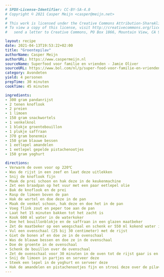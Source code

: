 ```yaml
---
# SPDX-License-Identifier: CC-BY-SA-4.0
# Copyright © 2021 Casper Meijn <casper@meijn.net>
# 
# This work is licensed under the Creative Commons Attribution-ShareAlike 4.0 International License. 
# To view a copy of this license, visit http://creativecommons.org/licenses/by-sa/4.0/ or 
#   send a letter to Creative Commons, PO Box 1866, Mountain View, CA 94042, USA.

layout: recipe
date: 2021-04-13T19:53:22+02:00
title: "Groentepilav"
authorName: Casper Meijn
authorURL: https://www.caspermeijn.nl
sourceName: Superfood voor familie en vrienden - Jamie Oliver
sourceURL: https://www.bol.com/nl/p/super-food-voor-familie-en-vrienden/9200000057111354/
category: Avondeten
yield: 4 personen
prepTime: 30 minuten
cookTime: 45 minuten

ingredients:
- 300 gram pandanrijst
- 2 tenen knoflook
- 2 preien
- 1 limoen
- 150 gram snackwortels
- 1 venkelknol
- 1 blokje groentebouillon
- 1 plukje saffraan
- 370 gram bonenmix
- 150 gram blauwe bessen
- 1 eetlepel amandelen
- 1 eetlepel gepelde pistachenootjes
- 150 gram yoghurt

directions:
- Verwarm de oven voor op 220℃
- Was de rijst in een zeef en laat deze uitlekken
- Snij de knoflook fijn
- Maak de prei schoon en hak deze in de keukenmachine
- Zet een braadpan op het vuur met een paar eetlepel olie
- Bak de knoflook en de prei
- Rasp de limoen boven de pan
- Hak de wortel en doe deze in de pan
- Maak de venkel schoon, hak deze en doe het in de pan
- Voeg flink zout en peper toe aan de pan
- Laat het 15 minuten bakken tot het zacht is
- Kook 600 ml water in de waterkoker
- Doe het bouillonblokje en de saffraan in een glazen maatbeker
- Zet de maatbeker op een weegschaal en schenk er 550 ml kokend water in
- Vul een ovenschaal (25 bij 30 centimeter) met de rijst
- Giet de bonen af en doe ze in de ovenschaal
- Was de blauwe bessen en doe ze in de ovenschaal
- Doe de groente in de ovenschaal
- Schenk de bouillon over de ovenschaal
- Zet de ovenschaal voor 30 minuten in de oven tot de rijst gaar is en het krokant is
- Snij de limoen in partjes en serveer deze 
- Steek een lepel in de yoghurt en serveer deze
- Hak de amandelen en pistachenootjes fijn en strooi deze over de pilav
---
```

